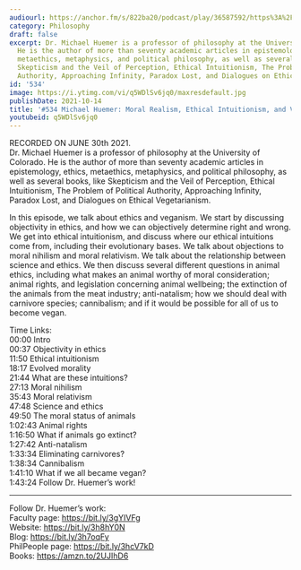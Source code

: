 ```yaml
---
audiourl: https://anchor.fm/s/822ba20/podcast/play/36587592/https%3A%2F%2Fd3ctxlq1ktw2nl.cloudfront.net%2Fstaging%2F2021-6-2%2Faa4bedbd-e8f1-124d-fec4-9a363f48fbff.m4a
category: Philosophy
draft: false
excerpt: Dr. Michael Huemer is a professor of philosophy at the University of Colorado.
  He is the author of more than seventy academic articles in epistemology, ethics,
  metaethics, metaphysics, and political philosophy, as well as several books, like
  Skepticism and the Veil of Perception, Ethical Intuitionism, The Problem of Political
  Authority, Approaching Infinity, Paradox Lost, and Dialogues on Ethical Vegetarianism.
id: '534'
image: https://i.ytimg.com/vi/q5WDlSv6jq0/maxresdefault.jpg
publishDate: 2021-10-14
title: '#534 Michael Huemer: Moral Realism, Ethical Intuitionism, and Veganism'
youtubeid: q5WDlSv6jq0
---
```

<div class="timelinks">

RECORDED ON JUNE 30th 2021.  
Dr. Michael Huemer is a professor of philosophy at the University of Colorado. He is the author of more than seventy academic articles in epistemology, ethics, metaethics, metaphysics, and political philosophy, as well as several books, like Skepticism and the Veil of Perception, Ethical Intuitionism, The Problem of Political Authority, Approaching Infinity, Paradox Lost, and Dialogues on Ethical Vegetarianism.

In this episode, we talk about ethics and veganism. We start by discussing objectivity in ethics, and how we can objectively determine right and wrong. We get into ethical intuitionism, and discuss where our ethical intuitions come from, including their evolutionary bases. We talk about objections to moral nihilism and moral relativism. We talk about the relationship between science and ethics. We then discuss several different questions in animal ethics, including what makes an animal worthy of moral consideration; animal rights, and legislation concerning animal wellbeing; the extinction of the animals from the meat industry; anti-natalism; how we should deal with carnivore species; cannibalism; and if it would be possible for all of us to become vegan.

Time Links:  
<time>00:00</time> Intro  
<time>00:37</time> Objectivity in ethics  
<time>11:50</time> Ethical intuitionism  
<time>18:17</time> Evolved morality  
<time>21:44</time> What are these intuitions?  
<time>27:13</time> Moral nihilism  
<time>35:43</time> Moral relativism  
<time>47:48</time> Science and ethics  
<time>49:50</time> The moral status of animals  
<time>1:02:43</time> Animal rights  
<time>1:16:50</time> What if animals go extinct?  
<time>1:27:42</time> Anti-natalism  
<time>1:33:34</time> Eliminating carnivores?  
<time>1:38:34</time> Cannibalism  
<time>1:41:10</time> What if we all became vegan?  
<time>1:43:24</time> Follow Dr. Huemer’s work!

---

Follow Dr. Huemer’s work:  
Faculty page: https://bit.ly/3gYIVFg  
Website: https://bit.ly/3h8hY0N  
Blog: https://bit.ly/3h7oqFy  
PhilPeople page: https://bit.ly/3hcV7kD  
Books: https://amzn.to/2UJIhD6
</div>

